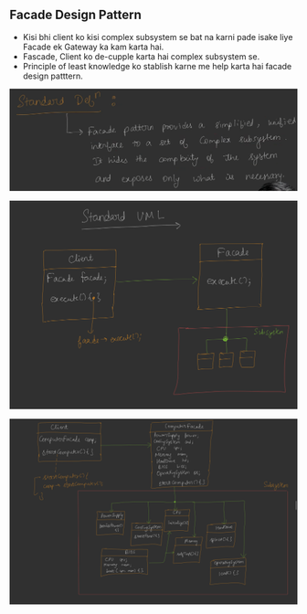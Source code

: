 ## Facade Design Pattern

* Kisi bhi client ko kisi complex subsystem se bat na karni pade isake liye Facade ek Gateway ka kam karta hai.
* Fascade, Client ko de-cupple karta hai complex subsystem se.
* Principle of least knowledge ko stablish karne me help karta hai facade design patttern.

![1755828262982](image/Facade/1755828262982.png)

![1755828515283](image/Facade/1755828515283.png)

![1755828496172](image/Facade/1755828496172.png)
